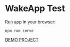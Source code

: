 # WakeApp Test

Run app in your browser:

```
npm run serve
```
[DEMO PROJECT](https://utkapodsousom.github.io/wakeapp-test/)

